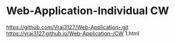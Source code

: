 # Web-Application-Individual CW
https://github.com/Vraj3127/Web-Application-.git
https://vraj3127.github.io/Web-Application-/CW 1.html
